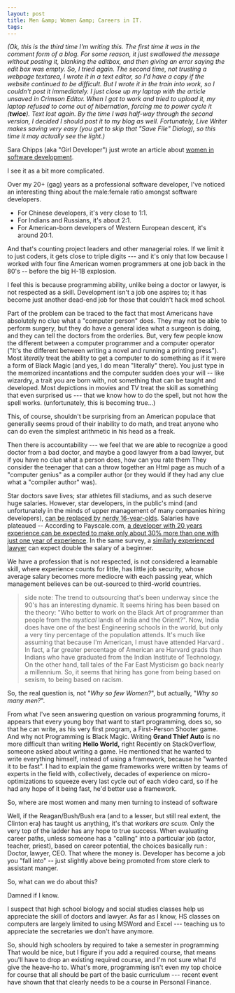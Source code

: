 ```yaml
---
layout: post
title: Men &amp; Women &amp; Careers in IT.
tags: 
---
```

*(Ok, this is the third time I'm writing this.  The first time it was in the comment form of a blog.  For some reason, it just swallowed the message without posting it, blanking the editbox, and then giving an error saying the edit box was empty.  So, I tried again.  The second time, not trusting a webpage textarea, I wrote it in a text editor, so I'd have a copy if the website continued to be difficult. But I wrote it in the train into work, so I couldn't post it immediately.  I just close up my laptop with the article unsaved in Crimson Editor.  When I got to work and tried to upload it, my laptop refused to come out of hibernation, forcing me to power cycle it (**twice**).  Text lost again.  By the time I was half-way through the second version, I decided I should post it to my blog as well.  Fortunately, Live Writer makes saving very easy (you get to skip that "Save File" Dialog), so this time it may actually see the light.)*

Sara Chipps (aka "Girl Developer") just wrote an article about [women in software development](http://girldeveloper.com/waxing-dev/i-ve-concluded-that-you-guys-don-t-think-i-m-an-idiot/).

I see it as a bit more complicated.
  
Over my 20+ (gag) years as a professional software developer, I've noticed an interesting thing about the male:female ratio amongst software developers.

 * For Chinese developers, it's very close to 1:1.
 * For Indians and Russians, it's about 2:1.
 * For American-born developers of Western European descent, it's around 20:1.
  
 And that's counting project leaders and other managerial roles.  If we limit it to just coders, it gets close to triple digits --- and it's only that low because I worked with four fine American women programmers at one job back in the 80's -- before the big H-1B explosion.
 
 I feel this is because programming ability, unlike being a doctor or lawyer, is not respected as a skill.  Development isn't a job one aspires to; it has become just another dead-end job for those that couldn't hack med school. 
  
Part of the problem can be traced to the fact that most Americans have absolutely no clue what a "computer person" does.  They may not be able to perform surgery, but they do have a general idea what a surgeon is doing, and they can tell the doctors from the orderlies.  But, very few people know the different between a computer programmer and a computer operator ("It's the different between writing a novel and running a printing press").  Most *literally* treat the ability to get a computer to do something as if it were a form of Black Magic (and yes, I do mean "literally" there).  You just type in the memorized incantations  and the computer sudden does your will -- like wizardry, a trait you are born with, not something that can be taught and developed.  Most depictions in movies and TV treat the skill as something that even surprised us --- that we know how to do the spell, but not how the spell works.  (unfortunately, this is becoming true...)

This, of course, shouldn't be surprising from an American populace that generally seems proud of their inability to do math, and treat anyone who can do even the simplest arithmetic in his head as a freak.  
  
Then there is accountability --- we feel that we are able to recognize a good doctor from a bad doctor, and maybe a good lawyer from a bad lawyer, but if you have no clue what a person does, how can you rate them   They consider the teenager that can a throw together an Html page as much of a "computer genius" as a compiler author (or they would if they had any clue what a "compiler author" was). 
  
Star doctors save lives; star athletes fill stadiums, and as such deserve huge salaries.  However, star developers, in the public's mind (and unfortunately in the minds of upper management of many companies hiring developers), [can be replaced by nerdy 16-year-olds](http://xkcd.com/519/).   Salaries have plateaued --  According to Payscale.com, [a developer with 20 years experience can be expected to make only about 30% more than one with just one year of experience](http://www.payscale.com/research/US/Job=Sr._Software_Engineer_%2F_Developer_%2F_Programmer/Salary).   In the same survey, a [similarly experienced lawyer](http://www.payscale.com/research/US/Job=Attorney_%2f_Lawyer/Salary) can expect double the salary of a beginner.
  
We have a profession that is not respected, is not considered a learnable skill, where experience counts for little, has little job security, whose average salary becomes more mediocre with each passing year, which management believes can be out-sourced to third-world countries.

> side note: The trend to outsourcing that's been underway since the 90's has an interesting dynamic.  It seems hiring has been based on the theory: "Who better to work on the Black Art of programmer than people from the *mystical* lands of India and the Orient?".  Now, India does have one of the best Engineering schools in the world, but only a very tiny percentage of the population attends.  It's much like assuming that because I'm American, I must have attended Harvard .  In fact, a far greater percentage of American are Harvard grads than Indians who have graduated from the Indian Institute of Technology.  On the other hand, tall tales of the Far East Mysticism go back nearly a millennium.  So, it seems that hiring has gone from being based on sexism, to being based on racism.
 
So, the real question is, not "*Why so few Women?*", but actually, "*Why so many men?*".  

From what I've seen answering question on various programming forums, it appears that every young boy that want to start programming, does so, so that he can write, as his very first program, a First-Person Shooter game.   And why not  Programming is Black Magic.  Writing **Grand Thief Auto** is no more difficult than writing **Hello World,** right   Recently on StackOverflow, someone asked about writing a game.  He mentioned that he wanted to write everything himself, instead of using a framework, because he "wanted it to be fast".  I had to explain the game frameworks were written by teams of experts in the field with, collectively, decades of experience on micro-optimizations to squeeze every last cycle out of each video card, so if he had any hope of it being fast, he'd better use a framework.
  
So, where are most women and many men turning to instead of software  

 Well, if the Reagan/Bush/Bush era (and to a lesser, but still real extent, the Clinton era) has taught us anything, it's that *workers are scum*.  Only the very top of the ladder has any hope to true success.  When evaluating career paths, unless someone has a "calling" into a particular job (actor, teacher, priest), based on career potential, the choices basically run : Doctor, lawyer, CEO.  That where the money is.  Developer has become a job you "fall into" -- just slightly above being promoted from store clerk to assistant manger.

So, what can we do about this?
     
Damned if I know.

I suspect that high school biology and social studies classes help us appreciate the skill of doctors and lawyer.  As far as I know, HS classes on computers are largely limited to using MSWord and Excel --- teaching us to appreciate the secretaries we don't have anymore.  

So, should high schoolers by required to take a semester in programming   That would be nice, but I figure if you add a required course, that means you'll have to drop an existing required course, and I'm not sure what I'd give the heave-ho to.  What's more, programming isn't even my top choice for course that all should be part of the basic curriculum --- recent event have shown that that clearly needs to be a course in Personal Finance. 
    